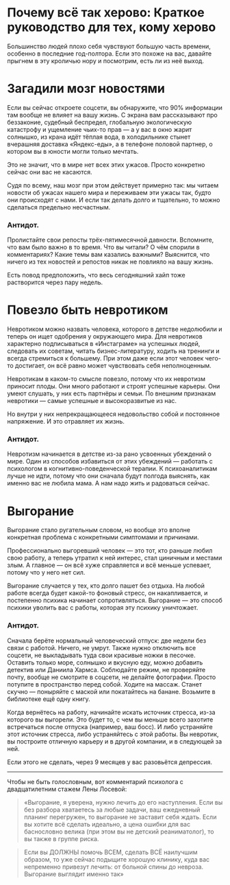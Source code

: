 # Почему всё так херово: Краткое руководство для тех, кому херово
Большинство людей плохо себя чувствуют большую часть времени, особенно в последние год-полтора. Если это похоже на вас, давайте прыгнем в эту кроличью нору и посмотрим, есть ли из неё выход.

# Загадили мозг новостями
Если вы сейчас откроете соцсети, вы обнаружите, что 90% информации там вообще не влияет на вашу жизнь. С экрана вам рассказывают про беззаконие, судебный беспредел, глобальную экологическую катастрофу и ущемление чьих-то прав — а у вас в окно жарит солнышко, из крана идёт тёплая вода, в холодильнике стынет вчерашняя доставка «Яндекс-еды», а в телефоне половой партнер, о котором вы в юности могли только мечтать.

Это не значит, что в мире нет всех этих ужасов. Просто конкретно сейчас они вас не касаются.

Судя по всему, наш мозг при этом действует примерно так: мы читаем новости об ужасах нашего мира и переживаем эти ужасы так, будто они происходят с нами. И если так делать долго и тщательно, то можно сделаться предельно несчастным.

### Антидот.
Пролистайте свои репосты трёх-пятимесячной давности. Вспомните, что вам было важно в то время. Что вы читали? О чём спорили в комментариях? Какие темы вам казались важными? Выяснится, что ничего из тех новостей и репостов никак не повлияло на вашу жизнь.

Есть повод предположить, что весь сегодняшний хайп тоже растворится через пару недель.

# Повезло быть невротиком
Невротиком можно назвать человека, которого в детстве недолюбили и теперь он ищет одобрения у окружающего мира. Для невротиков характерно подписываться в «Инстаграме» на успешных людей, следовать их советам, читать бизнес-литературу, ходить на тренинги и всегда стремиться к большему. При этом даже если этот человек чего-то достигает, он всё равно может чувствовать себя неполноценным.

Невротикам в каком-то смысле повезло, потому что их невротизм приносит плоды. Они много работают и строят успешные карьеры. Они умеют слушать, у них есть партнёры и семьи. По внешним признакам невротики — самые успешные и высокоразвитые из нас.

Но внутри у них непрекращающееся недовольство собой и постоянное напряжение. И это отравляет их жизнь.

### Антидот.
Невротизм начинается в детстве из-за рано усвоенных убеждений о мире. Один из способов избавиться от этих убеждений — работать с психологом в когнитивно-поведенческой терапии. К психоаналитикам лучше не идти, потому что они сначала будут полгода выяснять, как именно вас не любила мама. А нам надо жить и радоваться сейчас.

# Выгорание
Выгорание стало ругательным словом, но вообще это вполне конкретная проблема с конкретными симптомами и причинами.

Профессионально выгоревший человек — это тот, кто раньше любил свою работу, а теперь утратил к ней интерес, стал циничным и местами злым. А главное — он всё хуже справляется и всё меньше успевает, потому что у него нет сил.

Выгорание случается у тех, кто долго пашет без отдыха. На любой работе всегда будет какой-то фоновый стресс, он накапливается, и постепенно психика начинает сопротивляться. Выгорание — это способ психики уволить вас с работы, которая эту психику уничтожает.

### Антидот.
Сначала берёте нормальный человеческий отпуск: две недели без связи с работой. Ничего, не умрут. Также нужно отключить все соцсети, не выкладывать туда свои красивые ножки в песочке. Оставить только море, солнышко и вкусную еду, можно добавить детектив или Даниила Хармса. Соблюдайте режим, не проверяйте почту, вообще не смотрите в соцсети, не делайте фотографии. Просто потупите в пространство перед собой. Ходите на массаж. Станет скучно — поныряйте с маской или покатайтесь на банане. Возьмите в библиотеке ещё одну книгу.

Когда вернётесь на работу, начинайте искать источник стресса, из-за которого вы выгорели. Это будет то, с чем вы меньше всего захотите встречаться после отпуска (например, ваш босс). И либо устраняйте этот источник стресса, либо устраняйтесь с этой работы. Вы невротик, вы построите отличную карьеру и в другой компании, и в следующей за ней.

Если этого не сделать, через 9 месяцев у вас разовьётся депрессия.

---

Чтобы не быть голословным, вот комментарий психолога с двадцатилетним стажем Лены Лосевой:

> «Выгорание, я уверена, нужно лечить до его наступления. Если вы без разбора хватаетесь за любые задачи, ваш ежедневный планинг перегружен, то выгорание не заставит себя ждать. Если вы хотите всё сделать идеально, а цена ошибки для вас баснословно велика (при этом вы не детский реаниматолог), то вы также в группе риска.

> Если вы ДОЛЖНЫ помочь ВСЕМ, сделать ВСЁ наилучшим образом, то уже сейчас подыщите хорошую клинику, куда вас непременно привезут лечить: от больной спины до невроза. Выгорание выглядит именно так»
